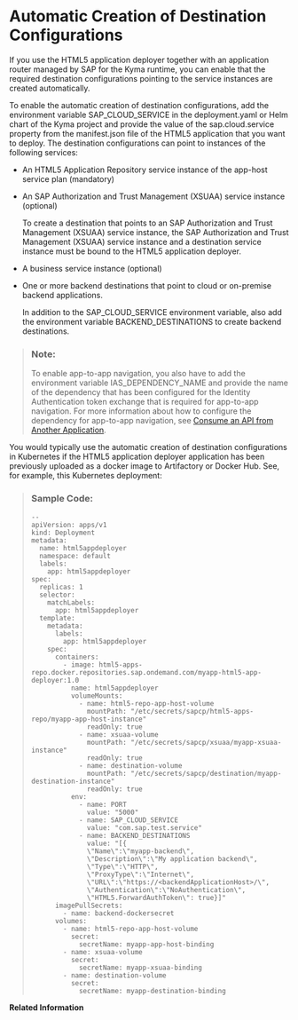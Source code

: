 

# Automatic Creation of Destination Configurations

If you use the HTML5 application deployer together with an application router managed by SAP for the Kyma runtime, you can enable that the required destination configurations pointing to the service instances are created automatically.

To enable the automatic creation of destination configurations, add the environment variable SAP\_CLOUD\_SERVICE in the deployment.yaml or Helm chart of the Kyma project and provide the value of the sap.cloud.service property from the manifest.json file of the HTML5 application that you want to deploy. The destination configurations can point to instances of the following services:

-   An HTML5 Application Repository service instance of the app-host service plan \(mandatory\)

-   An SAP Authorization and Trust Management \(XSUAA\) service instance \(optional\)

    To create a destination that points to an SAP Authorization and Trust Management \(XSUAA\) service instance, the SAP Authorization and Trust Management \(XSUAA\) service instance and a destination service instance must be bound to the HTML5 application deployer.

-   A business service instance \(optional\)

-   One or more backend destinations that point to cloud or on-premise backend applications.

    In addition to the SAP\_CLOUD\_SERVICE environment variable, also add the environment variable BACKEND\_DESTINATIONS to create backend destinations.


> ### Note:  
> To enable app-to-app navigation, you also have to add the environment variable IAS\_DEPENDENCY\_NAME and provide the name of the dependency that has been configured for the Identity Authentication token exchange that is required for app-to-app navigation. For more information about how to configure the dependency for app-to-app navigation, see [Consume an API from Another Application](https://help.sap.com/docs/identity-authentication/identity-authentication-restricted/consume-api-from-another-application).

You would typically use the automatic creation of destination configurations in Kubernetes if the HTML5 application deployer application has been previously uploaded as a docker image to Artifactory or Docker Hub. See, for example, this Kubernetes deployment:

> ### Sample Code:  
> ```
> --
> apiVersion: apps/v1
> kind: Deployment
> metadata:
>   name: html5appdeployer
>   namespace: default
>   labels:
>     app: html5appdeployer
> spec:
>   replicas: 1
>   selector:
>     matchLabels:
>       app: html5appdeployer
>   template:
>     metadata:
>       labels:
>         app: html5appdeployer
>     spec:
>       containers:
>         - image: html5-apps-repo.docker.repositories.sap.ondemand.com/myapp-html5-app-deployer:1.0
>           name: html5appdeployer
>           volumeMounts:
>             - name: html5-repo-app-host-volume
>               mountPath: "/etc/secrets/sapcp/html5-apps-repo/myapp-app-host-instance"
>               readOnly: true
>             - name: xsuaa-volume
>               mountPath: "/etc/secrets/sapcp/xsuaa/myapp-xsuaa-instance"
>               readOnly: true
>             - name: destination-volume
>               mountPath: "/etc/secrets/sapcp/destination/myapp-destination-instance"
>               readOnly: true
>           env:
>             - name: PORT
>               value: "5000"
>             - name: SAP_CLOUD_SERVICE
>               value: "com.sap.test.service"
>             - name: BACKEND_DESTINATIONS
>               value: "[{
>               \"Name\":\"myapp-backend\",
>               \"Description\":\"My application backend\",
>               \"Type\":\"HTTP\",
>               \"ProxyType\":\"Internet\",
>               \"URL\":\"https://<backendApplicationHost>/\",
>               \"Authentication\":\"NoAuthentication\",
>               \"HTML5.ForwardAuthToken\": true}]"
>       imagePullSecrets:
>         - name: backend-dockersecret
>       volumes:
>         - name: html5-repo-app-host-volume
>           secret:
>             secretName: myapp-app-host-binding
>         - name: xsuaa-volume
>           secret:
>             secretName: myapp-xsuaa-binding
>         - name: destination-volume
>           secret:
>             secretName: myapp-destination-binding
> ```

**Related Information**  


 <?sap-ot O2O class="- topic/link " href="9675b64bc8014f4282e49d0cd8ce60fa.xml" text="" desc="" xtrc="link:1" xtrf="file:/home/builder/src/dita-all/jjq1673438782153/loio2080d0faf9d84ce6aa14caa4caa32935_en-US/src/content/localization/en-us/be0acbfdd48d4678b8b4d81f708c373b.xml" output-class="" outputTopicFile="file:/home/builder/tp.net.sf.dita-ot/2.3/plugins/com.elovirta.dita.markdown_1.3.0/xsl/dita2markdownImpl.xsl" ?> 

